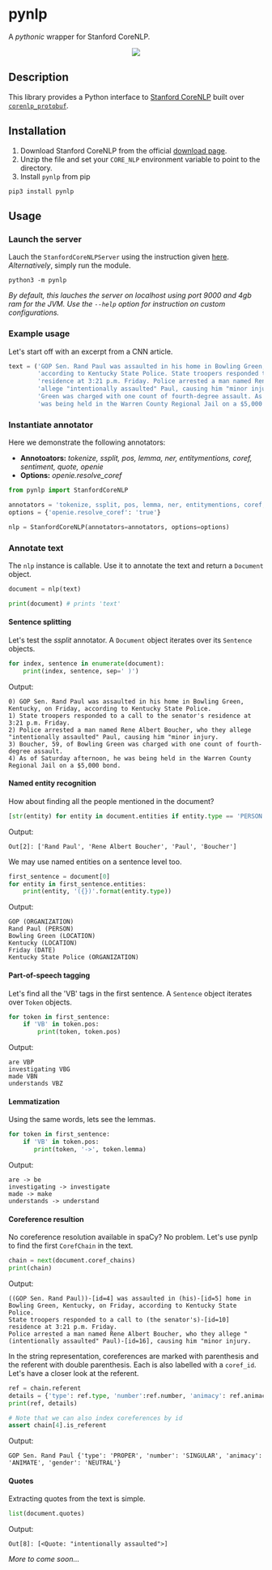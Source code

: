 # pynlp
A *pythonic* wrapper for Stanford CoreNLP.

<p align="center">
        <img src="https://media.giphy.com/media/l2QDNvOnIK6H2CRgY/giphy.gif" >
</p>

## Description
This library provides a Python interface to [Stanford CoreNLP](https://stanfordnlp.github.io/CoreNLP/) built over [`corenlp_protobuf`](https://github.com/stanfordnlp/python-corenlp-protobuf). 

## Installation
1. Download Stanford CoreNLP from the official [download page](https://stanfordnlp.github.io/CoreNLP/download.html).
2. Unzip the file and set your `CORE_NLP` environment variable to point to the directory.
3. Install `pynlp` from pip
```
pip3 install pynlp
```

## Usage

### Launch the server
Lauch the `StanfordCoreNLPServer` using the instruction given [here](https://stanfordnlp.github.io/CoreNLP/corenlp-server.html). *Alternatively*, simply run the module.
```
python3 -m pynlp
```
*By default, this lauches the server on localhost using port 9000 and 4gb ram for the JVM. Use the `--help` option for instruction on custom configurations.*

### Example usage

Let's start off with an excerpt from a CNN article.
```python
text = ('GOP Sen. Rand Paul was assaulted in his home in Bowling Green, Kentucky, on Friday, '
        'according to Kentucky State Police. State troopers responded to a call to the senator\'s '
        'residence at 3:21 p.m. Friday. Police arrested a man named Rene Albert Boucher, who they '
        'allege "intentionally assaulted" Paul, causing him "minor injury. Boucher, 59, of Bowling '
        'Green was charged with one count of fourth-degree assault. As of Saturday afternoon, he '
        'was being held in the Warren County Regional Jail on a $5,000 bond.')
```
### Instantiate annotator
Here we demonstrate the following annotators:
* **Annotoators:** *tokenize, ssplit, pos, lemma, ner, entitymentions, coref, sentiment, quote, openie*
* **Options:** *openie.resolve_coref*
```python
from pynlp import StanfordCoreNLP

annotators = 'tokenize, ssplit, pos, lemma, ner, entitymentions, coref, sentiment, quote, openie'
options = {'openie.resolve_coref': 'true'}

nlp = StanfordCoreNLP(annotators=annotators, options=options)

```
### Annotate text
The `nlp` instance is callable. Use it to annotate the text and return a `Document` object.
```python
document = nlp(text)

print(document) # prints 'text'
```
#### Sentence splitting
Let's test the *ssplit* annotator. A `Document` object iterates over its `Sentence` objects.
```python
for index, sentence in enumerate(document):
    print(index, sentence, sep=' )')
```
Output:
```
0) GOP Sen. Rand Paul was assaulted in his home in Bowling Green, Kentucky, on Friday, according to Kentucky State Police.
1) State troopers responded to a call to the senator's residence at 3:21 p.m. Friday.
2) Police arrested a man named Rene Albert Boucher, who they allege "intentionally assaulted" Paul, causing him "minor injury.
3) Boucher, 59, of Bowling Green was charged with one count of fourth-degree assault.
4) As of Saturday afternoon, he was being held in the Warren County Regional Jail on a $5,000 bond.
```
#### Named entity recognition
How about finding all the people mentioned in the document?
```python
[str(entity) for entity in document.entities if entity.type == 'PERSON']
```
Output:
```
Out[2]: ['Rand Paul', 'Rene Albert Boucher', 'Paul', 'Boucher']
```
We may use named entities on a sentence level too.
```python
first_sentence = document[0]
for entity in first_sentence.entities:
    print(entity, '({})'.format(entity.type))
```
Output:
```
GOP (ORGANIZATION)
Rand Paul (PERSON)
Bowling Green (LOCATION)
Kentucky (LOCATION)
Friday (DATE)
Kentucky State Police (ORGANIZATION)
```
#### Part-of-speech tagging
Let's find all the 'VB' tags in the first sentence. A `Sentence` object iterates over `Token` objects.
```python
for token in first_sentence:
    if 'VB' in token.pos:
        print(token, token.pos)
```
Output:
```
are VBP
investigating VBG
made VBN
understands VBZ
```
#### Lemmatization
Using the same words, lets see the lemmas.
```python
for token in first_sentence:
    if 'VB' in token.pos:
       print(token, '->', token.lemma)
```
Output:
```
are -> be
investigating -> investigate
made -> make
understands -> understand
```
#### Coreference resultion
No coreference resolution available in spaCy? No problem. Let's use pynlp to find the first `CorefChain` in the text.
```python
chain = next(document.coref_chains)
print(chain)
```
Output:
```
((GOP Sen. Rand Paul))-[id=4] was assaulted in (his)-[id=5] home in Bowling Green, Kentucky, on Friday, according to Kentucky State Police.
State troopers responded to a call to (the senator's)-[id=10] residence at 3:21 p.m. Friday.
Police arrested a man named Rene Albert Boucher, who they allege "(intentionally assaulted" Paul)-[id=16], causing him "minor injury.
```
In the string representation, coreferences are marked with parenthesis and the referent with double parenthesis.
Each is also labelled with a `coref_id`. Let's have a closer look at the referent.
```python
ref = chain.referent
details = {'type': ref.type, 'number':ref.number, 'animacy': ref.animacy, 'gender':ref.gender}
print(ref, details)

# Note that we can also index coreferences by id
assert chain[4].is_referent
```
Output:
```
GOP Sen. Rand Paul {'type': 'PROPER', 'number': 'SINGULAR', 'animacy': 'ANIMATE', 'gender': 'NEUTRAL'}
```

#### Quotes
Extracting quotes from the text is simple.
```python
list(document.quotes)
```
Output:
```
Out[8]: [<Quote: "intentionally assaulted">]
```

*More to come soon...*
